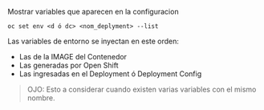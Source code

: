Mostrar variables que aparecen en la configuracion

    oc set env <d ó dc> <nom_deplyment> --list
    

Las variables de entorno se inyectan en este orden:

* Las de la IMAGE del Contenedor
* Las generadas por Open Shift
* Las ingresadas en el Deployment ó Deployment Config
> OJO: Esto a considerar cuando existen varias variables con el mismo nombre.
